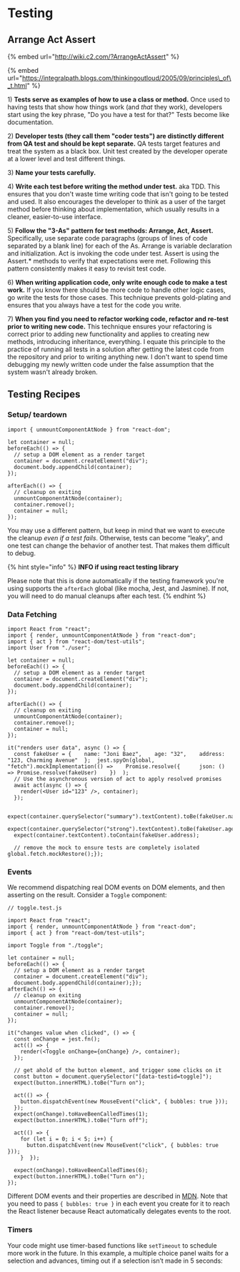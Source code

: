 # Testing

## Arrange Act Assert

{% embed url="http://wiki.c2.com/?ArrangeActAssert" %}

{% embed url="https://integralpath.blogs.com/thinkingoutloud/2005/09/principles\_of\_t.html" %}

1\) **Tests serve as examples of how to use a class or method.**  Once used to having tests that show how things work \(and _that_ they work\), developers start using the key phrase, "Do you have a test for that?" Tests become like documentation.

2\) **Developer tests \(they call them "coder tests"\) are distinctly different from QA test and should be kept separate.**  QA tests target features and treat the system as a black box.  Unit test created by the developer operate at a lower level and test different things.

3\) **Name your tests carefully.** 

4\) **Write each test before writing the method under test.**  aka TDD. This ensures that you don't waste time writing code that isn't going to be tested and used.  It also encourages the developer to think as a user of the target method before thinking about implementation, which usually results in a cleaner, easier-to-use interface.

5\) **Follow the "3-As" pattern for test methods: Arrange, Act, Assert.** Specifically, use separate code paragraphs \(groups of lines of code separated by a blank line\) for each of the As.  Arrange is variable declaration and initialization.  Act is invoking the code under test.  Assert is using the Assert.\* methods to verify that expectations were met.  Following this pattern consistently makes it easy to revisit test code.

6\) **When writing application code, only write enough code to make a test work.**  If you know there should be more code to handle other logic cases, go write the tests for those cases.  This technique prevents gold-plating and ensures that you always have a test for the code you write. 

7\) **When you find you need to refactor working code, refactor and re-test prior to writing new code.**  This technique ensures your refactoring is correct prior to adding new functionality and applies to creating new methods, introducing inheritance, everything.  I equate this principle to the practice of running all tests in a solution after getting the latest code from the repository and prior to writing anything new.  I don't want to spend time debugging my newly written code under the false assumption that the system wasn't already broken.

## Testing Recipes

### Setup/ teardown

```text
import { unmountComponentAtNode } from "react-dom";

let container = null;
beforeEach(() => {
  // setup a DOM element as a render target
  container = document.createElement("div");
  document.body.appendChild(container);
});

afterEach(() => {
  // cleanup on exiting
  unmountComponentAtNode(container);
  container.remove();
  container = null;
});
```

You may use a different pattern, but keep in mind that we want to execute the cleanup _even if a test fails_. Otherwise, tests can become “leaky”, and one test can change the behavior of another test. That makes them difficult to debug.

{% hint style="info" %}
**INFO if using react testing library**

Please note that this is done automatically if the testing framework you're using supports the `afterEach` global \(like mocha, Jest, and Jasmine\). If not, you will need to do manual cleanups after each test.
{% endhint %}

### Data Fetching

```text
import React from "react";
import { render, unmountComponentAtNode } from "react-dom";
import { act } from "react-dom/test-utils";
import User from "./user";

let container = null;
beforeEach(() => {
  // setup a DOM element as a render target
  container = document.createElement("div");
  document.body.appendChild(container);
});

afterEach(() => {
  // cleanup on exiting
  unmountComponentAtNode(container);
  container.remove();
  container = null;
});

it("renders user data", async () => {
  const fakeUser = {    name: "Joni Baez",    age: "32",    address: "123, Charming Avenue"  };  jest.spyOn(global, "fetch").mockImplementation(() =>    Promise.resolve({      json: () => Promise.resolve(fakeUser)    })  );
  // Use the asynchronous version of act to apply resolved promises
  await act(async () => {
    render(<User id="123" />, container);
  });

  expect(container.querySelector("summary").textContent).toBe(fakeUser.name);
  expect(container.querySelector("strong").textContent).toBe(fakeUser.age);
  expect(container.textContent).toContain(fakeUser.address);

  // remove the mock to ensure tests are completely isolated  global.fetch.mockRestore();});
```

### Events

We recommend dispatching real DOM events on DOM elements, and then asserting on the result. Consider a `Toggle` component:

```text
// toggle.test.js

import React from "react";
import { render, unmountComponentAtNode } from "react-dom";
import { act } from "react-dom/test-utils";

import Toggle from "./toggle";

let container = null;
beforeEach(() => {
  // setup a DOM element as a render target
  container = document.createElement("div");
  document.body.appendChild(container);});
afterEach(() => {
  // cleanup on exiting
  unmountComponentAtNode(container);
  container.remove();
  container = null;
});

it("changes value when clicked", () => {
  const onChange = jest.fn();
  act(() => {
    render(<Toggle onChange={onChange} />, container);
  });

  // get ahold of the button element, and trigger some clicks on it
  const button = document.querySelector("[data-testid=toggle]");
  expect(button.innerHTML).toBe("Turn on");

  act(() => {
    button.dispatchEvent(new MouseEvent("click", { bubbles: true }));
  });
  expect(onChange).toHaveBeenCalledTimes(1);
  expect(button.innerHTML).toBe("Turn off");

  act(() => {
    for (let i = 0; i < 5; i++) {
      button.dispatchEvent(new MouseEvent("click", { bubbles: true }));
    }  });

  expect(onChange).toHaveBeenCalledTimes(6);
  expect(button.innerHTML).toBe("Turn on");
});
```

Different DOM events and their properties are described in [MDN](https://developer.mozilla.org/en-US/docs/Web/API/MouseEvent). Note that you need to pass `{ bubbles: true }` in each event you create for it to reach the React listener because React automatically delegates events to the root.

### Timers

Your code might use timer-based functions like `setTimeout` to schedule more work in the future. In this example, a multiple choice panel waits for a selection and advances, timing out if a selection isn’t made in 5 seconds:

